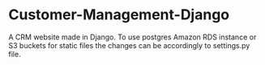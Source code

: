 # Customer-Management-Django
A CRM website made in Django. 
To use postgres Amazon RDS instance or S3 buckets for static files the changes can be accordingly to settings.py file.
